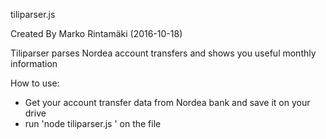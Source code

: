 tiliparser.js

Created By Marko Rintamäki (2016-10-18)

Tiliparser parses Nordea account transfers and shows you useful monthly information

How to use:
- Get your account transfer data from Nordea bank and save it on your drive
- run 'node tiliparser.js <filename>' on the file
